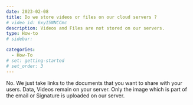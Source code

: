 ```yaml
---
date: 2023-02-08
title: Do we store videos or files on our cloud servers ?
# video_id: 6xyI5NNCCmc
description: Videos and Files are not stored on our servers.
type: How-to
# sidebar:

categories:
  - How-To
# set: getting-started
# set_order: 3
---
```

No. We just take links to the documents that you want to share with your users. Data, Videos remain on your server.
Only the image which is part of the email or Signature is uploaded on our server.